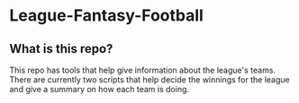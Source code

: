 # League-Fantasy-Football

## What is this repo?
This repo has tools that help give information about the league's teams. There are currently two scripts that help decide the winnings for the league and give a summary on how each team is doing.
